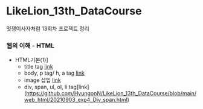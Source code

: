 # LikeLion_13th_DataCourse
멋쟁이사자처럼 13회차 프로젝트 정리


### 웹의 이해 -  HTML
 - HTML기본(1)]
    * title tag [link](https://github.com/HyungonN/LikeLion_13th_DataCourse/blob/main/web_html/20210903_exp1_html_title.html)
    * body, p tag/ h, a tag [link](https://github.com/HyungonN/LikeLion_13th_DataCourse/blob/main/web_html/20210903_exp2_body.html)
    * image 삽입 [link](https://github.com/HyungonN/LikeLion_13th_DataCourse/blob/main/web_html/20210903_exp3_image.html)
    * div, span, ul, ol, li tag[link] (https://github.com/HyungonN/LikeLion_13th_DataCourse/blob/main/web_html/20210903_exp4_Div_span.html)
   
